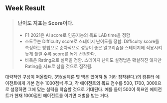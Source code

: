 Week Result 
---
> ### 난이도 지표는 Score이다.
> - F1 2021은 AI score로 인공지능의 목표 LAB time을 정함
> - 스도쿠는 Difficulty score로 스테이지 난이도를 정함. Difficulty score를 측정하는 방법으로 순차적으로 성능이 좋은 알고리즘을 스테이지에 적용시켜 늦게 풀릴 수록 score를 높게 선정한다.
> - 바둑은 Rating으로 실력을 정함. 스테이지 난이도 설정법은 확실하진 않지만 Rating을 지표로 삼을 것으로 짐작됨.

 대략적인 구성이 떠올랐다. 3명(실제론 몇 백은 있어햐 될 거라 짐작된다.)의 컴퓨터 에이전트에게 기본 점수 1000점씩 주고, 각 에이전트의 목표 점수를 500, 1700, 3000으로 설정하면 그에 맞는 실력을 학습할 것으로 기대된다. 예를 들어 500이 목표인 에이전트가 현재 1000점인 에이전트를 이기면 처벌을 받는 거다. 
